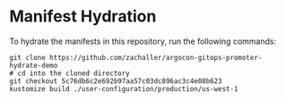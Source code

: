 # Manifest Hydration

To hydrate the manifests in this repository, run the following commands:

```shell
git clone https://github.com/zachaller/argocon-gitops-promoter-hydrate-demo
# cd into the cloned directory
git checkout 5c76db6c2e692b97aa57c03dc896ac3c4e08b623
kustomize build ./user-configuration/production/us-west-1
```
